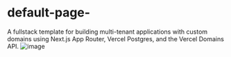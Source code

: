 # default-page-
A fullstack template for building multi-tenant applications with custom domains using Next.js App Router, Vercel Postgres, and the Vercel Domains API.
![image](https://github.com/user-attachments/assets/ac7b5d1f-707f-4ec8-bbee-e28e62603cb6)
